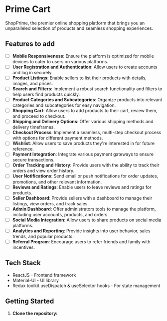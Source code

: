 # Prime Cart

ShopPrime, the premier online shopping platform that brings you an unparalleled selection of products and seamless shopping experiences.

## Features to add

- [ ] **Mobile Responsiveness**: Ensure the platform is optimized for mobile devices to cater to users on various platforms.
- [ ] **User Registration and Authentication**: Allow users to create accounts and log in securely.
- [ ] **Product Listings**: Enable sellers to list their products with details, images, and prices.
- [ ] **Search and Filters**: Implement a robust search functionality and filters to help users find products quickly.
- [ ] **Product Categories and Subcategories**: Organize products into relevant categories and subcategories for easy navigation.
- [ ] **Shopping Cart**: Allow users to add products to their cart, review them, and proceed to checkout.
- [ ] **Shipping and Delivery Options**: Offer various shipping methods and delivery timeframes.
- [ ] **Checkout Process**: Implement a seamless, multi-step checkout process with options for different payment methods.
- [ ] **Wishlist**: Allow users to save products they're interested in for future reference.
- [ ] **Payment Integration**: Integrate various payment gateways to ensure secure transactions.
- [ ] **Order Tracking and History**: Provide users with the ability to track their orders and view order history.
- [ ] **User Notifications**: Send email or push notifications for order updates, promotions, and other relevant information.
- [ ] **Reviews and Ratings**: Enable users to leave reviews and ratings for products.
- [ ] **Seller Dashboard**: Provide sellers with a dashboard to manage their listings, view orders, and track sales.
- [ ] **Admin Dashboard**: Offer administrators tools to manage the platform, including user accounts, products, and orders.
- [ ] **Social Media Integration**: Allow users to share products on social media platforms.
- [ ] **Analytics and Reporting**: Provide insights into user behavior, sales trends, and popular products.
- [ ] **Referral Program**: Encourage users to refer friends and family with incentives.

## Tech Stack

- ReactJS - Frontend framework
- Material-UI  - UI library
- Redux toolkit useDispatch & useSelector hooks - For state management

## Getting Started

1. **Clone the repository:**